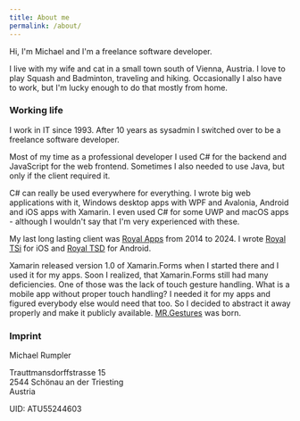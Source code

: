 ```yaml
---
title: About me
permalink: /about/
---
```


Hi, I'm Michael and I'm a freelance software developer.

I live with my wife and cat in a small town south of Vienna, Austria.
I love to play Squash and Badminton, traveling and hiking.
Occasionally I also have to work, but I'm lucky enough to do that mostly from home.

### Working life

I work in IT since 1993. After 10 years as sysadmin I switched over to be a freelance software developer.

Most of my time as a professional developer I used C# for the backend and JavaScript for the web frontend.
Sometimes I also needed to use Java, but only if the client required it.

C# can really be used everywhere for everything. I wrote big web applications with it, Windows
desktop apps with WPF and Avalonia, Android and iOS apps with Xamarin. I even used C# for some UWP and macOS apps -
although I wouldn't say that I'm very experienced with these.

My last long lasting client was [Royal Apps](https://www.royalapps.com/) from 2014 to 2024. I wrote
[Royal TSi](https://www.royalapplications.com/ts/ios/features) for iOS and
[Royal TSD](https://www.royalapplications.com/ts/android/features) for Android.

Xamarin released version 1.0 of Xamarin.Forms when I started there and I used it for my apps.
Soon I realized, that Xamarin.Forms still had many deficiencies.
One of those was the lack of touch gesture handling. What is a mobile app without proper touch handling?
I needed it for my apps and figured everybody else would need that too.
So I decided to abstract it away properly and make it publicly available.
[MR.Gestures](https://www.mrgestures.com/) was born.

### Imprint

Michael Rumpler

Trauttmansdorffstrasse 15<br>
2544 Schönau an der Triesting<br>
Austria

UID: ATU55244603
